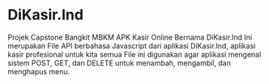 # DiKasir.Ind
Projek Capstone Bangkit MBKM APK Kasir Online Bernama DiKasir.Ind
Ini merupakan File API berbahasa Javascript dari aplikasi DiKasir.Ind, aplikasi kasir profesional untuk kita semua
File ini digunakan agar aplikasi mengenal sistem POST, GET, dan DELETE untuk menambah, mengambil, dan menghapus menu.
